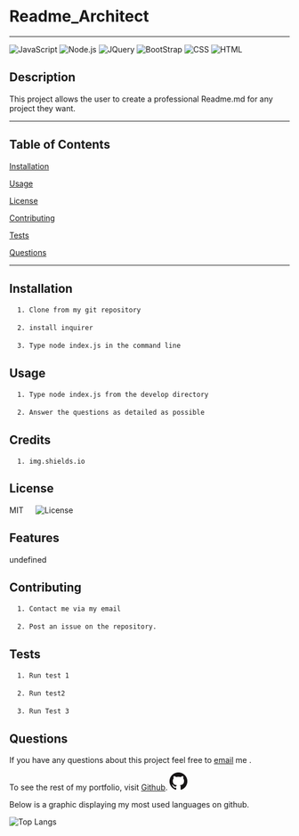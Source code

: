 # Readme_Architect
---

  ![JavaScript](https://img.shields.io/badge/JavaScript-F7DF1E?style=for-the-badge&logo=javascript&logoColor=black) 
  ![Node.js](https://img.shields.io/badge/Node.js-43853D?style=for-the-badge&logo=node.js&logoColor=white) 
  ![JQuery](https://img.shields.io/badge/jQuery-0769AD?style=for-the-badge&logo=jquery&logoColor=white) 
  ![BootStrap](https://img.shields.io/badge/Bootstrap-563D7C?style=for-the-badge&logo=bootstrap&logoColor=white) 
  ![CSS](https://img.shields.io/badge/CSS-239120?&style=for-the-badge&logo=css3&logoColor=white) 
  ![HTML](https://img.shields.io/badge/HTML-239120?style=for-the-badge&logo=html5&logoColor=white) 
## Description
This project allows the user to create a professional Readme.md for any project they want.  

---

 

## Table of Contents
  [Installation](#installation)
    
  [Usage](#usage)
    
  [License](#license)
    
  [Contributing](#contributing)
    
  [Tests](#tests)
    
  [Questions](#questions)
  
  ---
## Installation

      1. Clone from my git repository 

      2. install inquirer 

      3. Type node index.js in the command line 
## Usage

      1. Type node index.js from the develop directory 

      2. Answer the questions as detailed as possible 
## Credits

      1. img.shields.io 

## License 
MIT
  &emsp; ![License](https://img.shields.io/github/license/tgtiburon/Readme_Architect?style=flat-square)

## Features
undefined
## Contributing

      1. Contact me via my email 

      2. Post an issue on the repository. 
## Tests

      1. Run test 1 

      2. Run test2 

      3. Run Test 3 


## Questions

If you have any questions about this project feel free to [email](tg.tiburon@gmail.com) me .  

To see the rest of my portfolio, visit [Github](https://github.com/tgtiburon).
![](./images/GitHub-Mark-32px.png)

Below is a graphic displaying my most used languages on github.

![Top Langs](https://github-readme-stats.vercel.app/api/top-langs/?username=tgtiburon)

